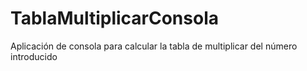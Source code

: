 # TablaMultiplicarConsola
Aplicación de consola para calcular la tabla de multiplicar  del número introducido
